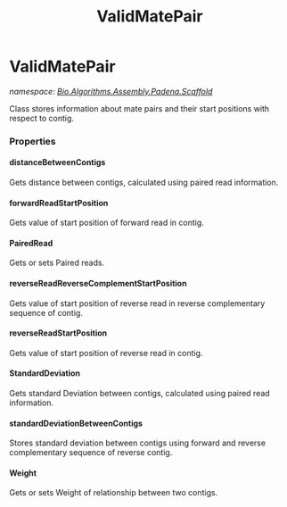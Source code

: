 ﻿---
title: ValidMatePair
---

# ValidMatePair
_namespace: [Bio.Algorithms.Assembly.Padena.Scaffold](N-Bio.Algorithms.Assembly.Padena.Scaffold.html)_

Class stores information about mate pairs and 
 their start positions with respect to contig.



### Properties

#### distanceBetweenContigs
Gets distance between contigs, calculated using paired read information.
#### forwardReadStartPosition
Gets value of start position of forward read in contig.
#### PairedRead
Gets or sets Paired reads.
#### reverseReadReverseComplementStartPosition
Gets value of start position of reverse read in 
 reverse complementary sequence of contig.
#### reverseReadStartPosition
Gets value of start position of reverse read in contig.
#### StandardDeviation
Gets standard Deviation between contigs, calculated using paired read information.
#### standardDeviationBetweenContigs
Stores standard deviation between contigs using forward and 
 reverse complementary sequence of reverse contig.
#### Weight
Gets or sets Weight of relationship between two contigs.

